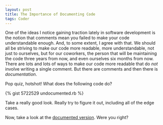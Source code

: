 ```yaml
---
layout: post
title: The Importance of Documenting Code
tags: Coder
---
```


One of the ideas I notice gaining traction lately in software development is the notion that comments mean you failed to make your code understandable enough. And, to some extent, I agree with that. We should all be striving to make our code more readable, more understandable, not just to ourselves, but for our coworkers, the person that will be maintaining the code three years from now, and even ourselves six months from now. There are lots and lots of ways to make our code more readable that do *not* involve writing a single comment. But there are comments and then there is *documentation*.

Pop quiz, hotshot! What does the following code do?

{% gist 5722529 undocumented.rb %}

Take a really good look. Really try to figure it out, including all of the edge cases.

Now, take a look at the [documented version][documented]. Were you right?

[documented]: https://gist.github.com/lee-dohm/5722529#file-documented-rb

